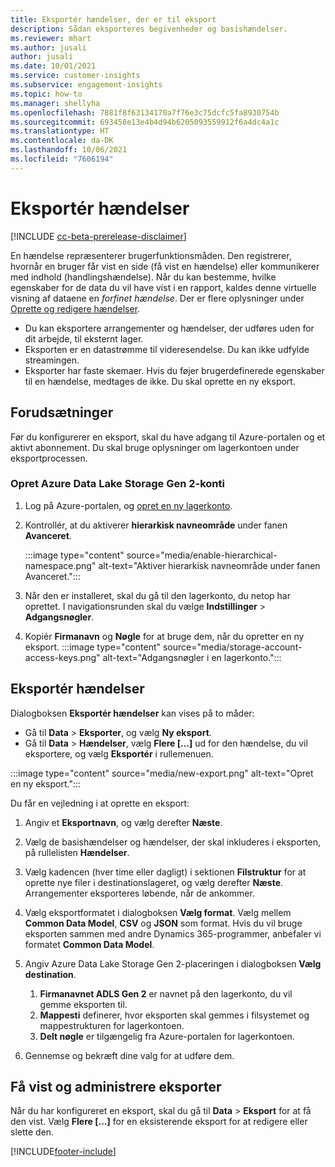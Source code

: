 ```yaml
---
title: Eksportér hændelser, der er til eksport
description: Sådan eksporteres begivenheder og basishændelser.
ms.reviewer: mhart
ms.author: jusali
author: jusali
ms.date: 10/01/2021
ms.service: customer-insights
ms.subservice: engagement-insights
ms.topic: how-to
ms.manager: shellyha
ms.openlocfilehash: 7881f8f63134170a7f76e3c75dcfc5fa8930754b
ms.sourcegitcommit: 693458e13e4b4d94b6205093559912f6a4dc4a1c
ms.translationtype: HT
ms.contentlocale: da-DK
ms.lasthandoff: 10/06/2021
ms.locfileid: "7606194"
---
```

# <a name="export-events"></a>Eksportér hændelser

[!INCLUDE [cc-beta-prerelease-disclaimer](includes/cc-beta-prerelease-disclaimer.md)]

En hændelse repræsenterer brugerfunktionsmåden. Den registrerer, hvornår en bruger får vist en side (få vist en hændelse) eller kommunikerer med indhold (handlingshændelse). Når du kan bestemme, hvilke egenskaber for de data du vil have vist i en rapport, kaldes denne virtuelle visning af dataene en *forfinet hændelse*. Der er flere oplysninger under [Oprette og redigere hændelser](refined-events.md).

- Du kan eksportere arrangementer og hændelser, der udføres uden for dit arbejde, til eksternt lager. 
- Eksporten er en datastrømme til videresendelse. Du kan ikke udfylde streamingen. 
- Eksporter har faste skemaer. Hvis du føjer brugerdefinerede egenskaber til en hændelse, medtages de ikke. Du skal oprette en ny eksport.

## <a name="prerequisites"></a>Forudsætninger

Før du konfigurerer en eksport, skal du have adgang til Azure-portalen og et aktivt abonnement. Du skal bruge oplysninger om lagerkontoen under eksportprocessen. 

### <a name="create-an-azure-data-lake-storage-gen-2-accounts"></a>Opret Azure Data Lake Storage Gen 2-konti

1. Log på Azure-portalen, og [opret en ny lagerkonto](/azure/storage/common/storage-account-create). 

1. Kontrollér, at du aktiverer **hierarkisk navneområde** under fanen **Avanceret**. 

   :::image type="content" source="media/enable-hierarchical-namespace.png" alt-text="Aktiver hierarkisk navneområde under fanen Avanceret.":::

1. Når den er installeret, skal du gå til den lagerkonto, du netop har oprettet. I navigationsrunden skal du vælge **Indstillinger** > **Adgangsnøgler**. 

1. Kopiér **Firmanavn** og **Nøgle** for at bruge dem, når du opretter en ny eksport.
   :::image type="content" source="media/storage-account-access-keys.png" alt-text="Adgangsnøgler i en lagerkonto.":::

## <a name="export-events"></a>Eksportér hændelser

Dialogboksen **Eksportér hændelser** kan vises på to måder: 
- Gå til **Data** > **Eksporter**, og vælg **Ny eksport**.
- Gå til **Data** > **Hændelser**, vælg **Flere [...]** ud for den hændelse, du vil eksportere, og vælg **Eksportér** i rullemenuen. 

:::image type="content" source="media/new-export.png" alt-text="Opret en ny eksport.":::

Du får en vejledning i at oprette en eksport:

1. Angiv et **Eksportnavn**, og vælg derefter **Næste**.

1. Vælg de basishændelser og hændelser, der skal inkluderes i eksporten, på rullelisten **Hændelser**. 

1. Vælg kadencen (hver time eller dagligt) i sektionen **Filstruktur** for at oprette nye filer i destinationslageret, og vælg derefter **Næste**. Arrangementer eksporteres løbende, når de ankommer.

1. Vælg eksportformatet i dialogboksen **Vælg format**. Vælg mellem **Common Data Model**, **CSV** og **JSON** som format. Hvis du vil bruge eksporten sammen med andre Dynamics 365-programmer, anbefaler vi formatet **Common Data Model**.

1. Angiv Azure Data Lake Storage Gen 2-placeringen i dialogboksen **Vælg destination**.
    1. **Firmanavnet ADLS Gen 2** er navnet på den lagerkonto, du vil gemme eksporten til. 
    1. **Mappesti** definerer, hvor eksporten skal gemmes i filsystemet og mappestrukturen for lagerkontoen.
    1. **Delt nøgle** er tilgængelig fra Azure-portalen for lagerkontoen.

1. Gennemse og bekræft dine valg for at udføre dem.

## <a name="view-and-manage-exports"></a>Få vist og administrere eksporter

Når du har konfigureret en eksport, skal du gå til **Data** > **Eksport** for at få den vist. Vælg **Flere [...]** for en eksisterende eksport for at redigere eller slette den.


[!INCLUDE[footer-include](../includes/footer-banner.md)]
